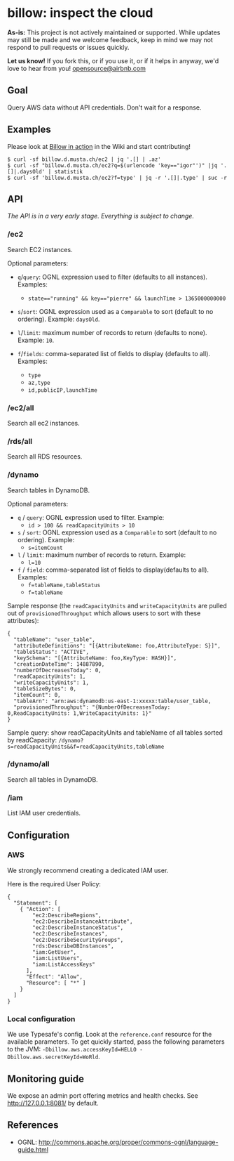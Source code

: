 # billow: inspect the cloud #

**As-is:** This project is not actively maintained or supported.
While updates may still be made and we welcome feedback, keep in mind we may not respond to pull requests or issues quickly.

**Let us know!** If you fork this, or if you use it, or if it helps in anyway, we'd love to hear from you! opensource@airbnb.com

## Goal ##

Query AWS data without API credentials. Don't wait for a response.

## Examples ##

Please look at
[Billow in action](https://github.com/airbnb/billow/wiki/Billow-in-action) in the Wiki
and start contributing!

    $ curl -sf billow.d.musta.ch/ec2 | jq '.[] | .az'
    $ curl -sf "billow.d.musta.ch/ec2?q=$(urlencode 'key=="igor"')" |jq '.[]|.daysOld' | statistik
    $ curl -sf 'billow.d.musta.ch/ec2?f=type' | jq -r '.[]|.type' | suc -r

## API ##

*The API is in a very early stage. Everything is subject to change.*

### /ec2 ###

Search EC2 instances.

Optional parameters:

- `q`/`query`: OGNL expression used to filter (defaults to all instances). Examples:

  - `state=="running" && key=="pierre" && launchTime > 1365000000000`

- `s`/`sort`: OGNL expression used as a `Comparable` to sort (default to no ordering). Example: `daysOld`.

- `l`/`limit`: maximum number of records to return (defaults to none). Example: `10`.

- `f`/`fields`: comma-separated list of fields to display (defaults to all). Examples:

  - `type`
  - `az,type`
  - `id,publicIP,launchTime`

### /ec2/all ###
Search all ec2 instances.

### /rds/all ###
Search all RDS resources.

### /dynamo ###

Search tables in DynamoDB.

Optional parameters:

- `q` / `query`: OGNL expression used to filter. Example:
  - `id > 100 && readCapacityUnits > 10`
- `s` / `sort`: OGNL expression used as a ``Comparable`` to sort (default to no ordering). Example:  
  - `s=itemCount`
- `l` / `limit`: maximum number of records to return. Example:
  - `l=10`
- `f` / `field`: comma-separated list of fields to display(defaults to all). Examples:
  - `f=tableName,tableStatus`
  - `f=tableName`

Sample response (the ``readCapacityUnits`` and ``writeCapacityUnits`` are pulled out of ``provisionedThroughput`` which allows users to sort with these attributes):

```
{
  "tableName": "user_table",
  "attributeDefinitions": "[{AttributeName: foo,AttributeType: S}]",
  "tableStatus": "ACTIVE",
  "keySchema": "[{AttributeName: foo,KeyType: HASH}]",
  "creationDateTime": 14887890,
  "numberOfDecreasesToday": 0,
  "readCapacityUnits": 1,
  "writeCapacityUnits": 1,
  "tableSizeBytes": 0,
  "itemCount": 0,
  "tableArn": "arn:aws:dynamodb:us-east-1:xxxxx:table/user_table,
  "provisionedThroughput": "{NumberOfDecreasesToday: 0,ReadCapacityUnits: 1,WriteCapacityUnits: 1}"
}
```

Sample query: show readCapacityUnits and tableName of all tables sorted by readCapacity:
``/dynamo?s=readCapacityUnits&&f=readCapacityUnits,tableName``



### /dynamo/all  ###
Search all tables in DynamoDB.

### /iam ###

List IAM user credentials.

## Configuration ##

### AWS ###

We strongly recommend creating a dedicated IAM user.

Here is the required User Policy:

    {
      "Statement": [
        { "Action": [
            "ec2:DescribeRegions",
            "ec2:DescribeInstanceAttribute",
            "ec2:DescribeInstanceStatus",
            "ec2:DescribeInstances",
            "ec2:DescribeSecurityGroups",
            "rds:DescribeDBInstances",
            "iam:GetUser",
            "iam:ListUsers",
            "iam:ListAccessKeys"
          ],
          "Effect": "Allow",
          "Resource": [ "*" ]
        }
      ]
    }




### Local configuration ###

We use Typesafe's config.
Look at the `reference.conf` resource for the available parameters.
To get quickly started, pass the following parameters to the JVM: `-Dbillow.aws.accessKeyId=HELLO -Dbillow.aws.secretKeyId=WoRld`.

## Monitoring guide ##

We expose an admin port offering metrics and health checks.
See http://127.0.0.1:8081/ by default.

## References ##

- OGNL: http://commons.apache.org/proper/commons-ognl/language-guide.html
